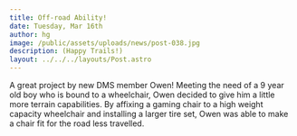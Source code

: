 ```yaml
---
title: Off-road Ability!
date: Tuesday, Mar 16th
author: hg
image: /public/assets/uploads/news/post-038.jpg
description: (Happy Trails!)
layout: ../../../layouts/Post.astro
---
```


A great project by new DMS member Owen! Meeting the need of a 9 year old boy who is bound to a wheelchair, Owen decided to give him a little more terrain capabilities. By affixing a gaming chair to a high weight capacity wheelchair and installing a larger tire set, Owen was able to make a chair fit for the road less travelled.
